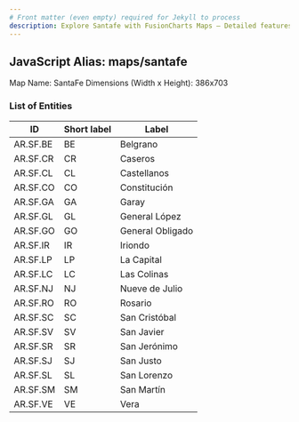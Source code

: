 ```yaml
---
# Front matter (even empty) required for Jekyll to process
description: Explore Santafe with FusionCharts Maps – Detailed features for seamless integration. Try now & enhance your data visualization today! 
---
```


## JavaScript Alias: maps/santafe

Map Name: SantaFe
Dimensions (Width x Height): 386x703

### List of Entities

ID  | Short label | Label
---|---|---|
AR.SF.BE  | BE          | Belgrano            
AR.SF.CR  | CR          | Caseros             
AR.SF.CL  | CL          | Castellanos         
AR.SF.CO  | CO          | Constitución        
AR.SF.GA  | GA          | Garay               
AR.SF.GL  | GL          | General López       
AR.SF.GO  | GO          | General Obligado    
AR.SF.IR  | IR          | Iriondo             
AR.SF.LP  | LP          | La Capital          
AR.SF.LC  | LC          | Las Colinas         
AR.SF.NJ  | NJ          | Nueve de Julio      
AR.SF.RO  | RO          | Rosario             
AR.SF.SC  | SC          | San Cristóbal       
AR.SF.SV  | SV          | San Javier          
AR.SF.SR  | SR          | San Jerónimo        
AR.SF.SJ  | SJ          | San Justo           
AR.SF.SL  | SL          | San Lorenzo         
AR.SF.SM  | SM          | San Martín          
AR.SF.VE  | VE          | Vera                

